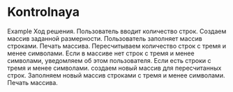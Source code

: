 # Kontrolnaya
Example
Ход решения.
	Пользователь вводит количество строк.
	Создаем массив заданной размерности.
	Пользователь заполняет массив строками.
	Печать массива.
	Пересчитываем количество строк с тремя и менее символами.
	Если в массиве нет строк с тремя и менее символами, уведомляем об этом пользователя.
	Если есть строки с тремя и менее символами. создаем новый массив для пересчитанных строк.
	Заполняем новый массив строками с тремя и менее символами.
	Печать массива.
